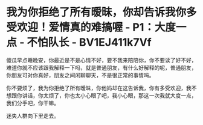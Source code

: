 # 我为你拒绝了所有暧昧，你却告诉我你多受欢迎！爱情真的难搞喔 - P1：大度一点 - 不怕队长 - BV1EJ411k7Vf

傻瓜早点睡晚安，你最近是不是心情不好，要不我来陪陪你，你不要读了好不好，难道你就不应该跟我解释一下吗，就是普通朋友，有什么好解释的呢，普通朋友，你朋友可对你真好，朋友之间闲聊聊天，不是很正常的事情吗。

你不要烦了，我为你拒绝了所有暧昧，你他妈却在这告诉我，你有多受欢迎，我不想跟你讲话，你太烦了，你也太小心眼了吧，我小心眼，那这一次我就大度一点，我们分手吧，你干嘛。

迷失人群向下里走去。
